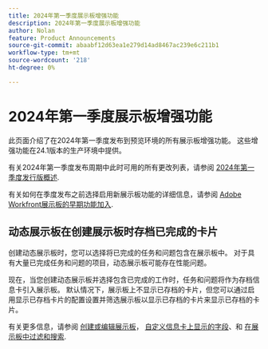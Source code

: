 ```yaml
---
title: 2024年第一季度展示板增强功能
description: 2024年第一季度展示板增强功能
author: Nolan
feature: Product Announcements
source-git-commit: abaabf12d63ea1e279d14ad8467ac239e6c211b1
workflow-type: tm+mt
source-wordcount: '218'
ht-degree: 0%

---
```


# 2024年第一季度展示板增强功能

此页面介绍了在2024年第一季度发布到预览环境的所有展示板增强功能。 这些增强功能在24.1版本的生产环境中提供。

有关2024年第一季度发布周期中此时可用的所有更改列表，请参阅 [2024年第一季度发行版概述](/help/quicksilver/product-announcements/product-releases/24-q1-release-activity/24-q1-release-overview.md).

有关如何在季度发布之前选择启用新展示板功能的详细信息，请参阅 [Adobe Workfront展示板的早期功能加入](/help/quicksilver/agile/get-started-with-boards/boards-early-feature-opt-in.md).

## 动态展示板在创建展示板时存档已完成的卡片

创建动态展示板时，您可以选择将已完成的任务和问题包含在展示板中。 对于具有大量已完成任务和问题的项目，动态展示板可能存在性能问题。

现在，当您创建动态展示板并选择包含已完成的工作时，任务和问题将作为存档信息卡引入展示板。 默认情况下，展示板上不显示已存档的卡片，但您可以通过启用显示已存档卡片的配置设置并筛选展示板以显示已存档的卡片来显示已存档的卡片。

有关更多信息，请参阅 [创建或编辑展示板](/help/quicksilver/agile/get-started-with-boards/create-edit-board.md)， [自定义信息卡上显示的字段](/help/quicksilver/agile/get-started-with-boards/customize-fields-on-card.md)、和 [在展示板中过滤和搜索](/help/quicksilver/agile/get-started-with-boards/filter-search-in-board.md).
